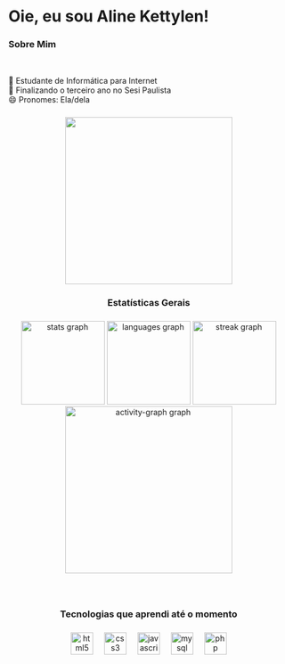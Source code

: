 <h1 align="left">Oie, eu sou Aline Kettylen!</h1>

###

<h3 align="left">Sobre Mim</h3>
<br clear="both">
<p align="left">🌱 Estudante de Informática para Internet<br>👯 Finalizando o terceiro ano no Sesi Paulista <br>😄 Pronomes: Ela/dela</p>

###

<div align="center">
  <img height="300" src="https://s4.ezgif.com/tmp/ezgif-4-6e41942529.gif"  />
</div>

###

<h3 align="center">Estatísticas Gerais</h3>

###

<div align="center">
  <img src="https://github-readme-stats.vercel.app/api?username=LittleStaar&hide_title=false&hide_rank=true&show_icons=true&include_all_commits=true&count_private=true&disable_animations=false&theme=synthwave&locale=pt-br&hide_border=false&order=1" height="150" alt="stats graph"  />
  <img src="https://github-readme-stats.vercel.app/api/top-langs?username=LittleStaar&locale=pt-br&hide_title=false&layout=compact&card_width=320&langs_count=5&theme=synthwave&hide_border=false&order=2" height="150" alt="languages graph"  />
  <img src="https://streak-stats.demolab.com?user=LittleStaar&locale=pt-br&mode=weekly&theme=synthwave&hide_border=false&border_radius=5&date_format=j/n%5B/Y%5D&order=3" height="150" alt="streak graph"  />
  <img src="https://github-readme-activity-graph.vercel.app/graph?username=LittleStaar&radius=16&theme=synthwave-84&area=true&order=5&hide_border=false" height="300" alt="activity-graph graph"  />
</div>

###

<br clear="both">

<h3 align="center">Tecnologias que aprendi até o momento</h3>

###

<div align="center">
  <img src="https://cdn.jsdelivr.net/gh/devicons/devicon/icons/html5/html5-original.svg" height="40" alt="html5 logo"  />
  <img width="12" />
  <img src="https://cdn.jsdelivr.net/gh/devicons/devicon/icons/css3/css3-original.svg" height="40" alt="css3 logo"  />
  <img width="12" />
  <img src="https://cdn.jsdelivr.net/gh/devicons/devicon/icons/javascript/javascript-original.svg" height="40" alt="javascript logo"  />
  <img width="12" />
  <img src="https://cdn.jsdelivr.net/gh/devicons/devicon/icons/mysql/mysql-original.svg" height="40" alt="mysql logo"  />
  <img width="12" />
  <img src="https://cdn.jsdelivr.net/gh/devicons/devicon/icons/php/php-original.svg" height="40" alt="php logo"  />
</div>

###

